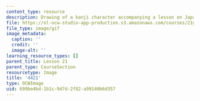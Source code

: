 ```yaml
---
content_type: resource
description: Drawing of a kanji character accompanying a lesson on Japanese.
file: https://ol-ocw-studio-app-production.s3.amazonaws.com/courses/21g-504-japanese-iv-spring-2009/699be4bd1b1c9d7d2f82a99140b6d357_4421.gif
file_type: image/gif
image_metadata:
  caption: ''
  credit: ''
  image-alt: ''
learning_resource_types: []
parent_title: Lesson 21
parent_type: CourseSection
resourcetype: Image
title: '4421'
type: OCWImage
uid: 699be4bd-1b1c-9d7d-2f82-a99140b6d357
---
```

